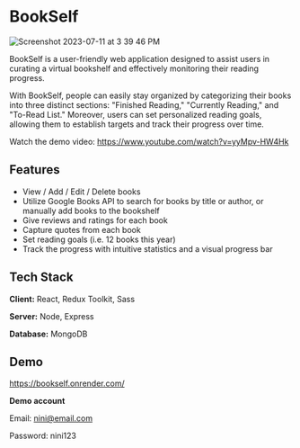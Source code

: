 # BookSelf

![Screenshot 2023-07-11 at 3 39 46 PM](https://github.com/phoebe03111/bookself-v2/assets/77766011/b589e353-3378-449d-b71a-68dce80b9428)


BookSelf is a user-friendly web application designed to assist users in curating a virtual bookshelf and effectively monitoring their reading progress.

With BookSelf, people can easily stay organized by categorizing their books into three distinct sections: "Finished Reading," "Currently Reading," and "To-Read List." Moreover, users can set personalized reading goals, allowing them to establish targets and track their progress over time. 

Watch the demo video: https://www.youtube.com/watch?v=yyMpv-HW4Hk


## Features

- View / Add / Edit / Delete books
- Utilize Google Books API to search for books by title or author, or manually add books to the bookshelf
- Give reviews and ratings for each book
- Capture quotes from each book
- Set reading goals (i.e. 12 books this year)
- Track the progress with intuitive statistics and a visual progress bar


## Tech Stack

**Client:** React, Redux Toolkit, Sass

**Server:** Node, Express

**Database:** MongoDB


## Demo

https://bookself.onrender.com/



**Demo account** 

Email: nini@email.com

Password: nini123



